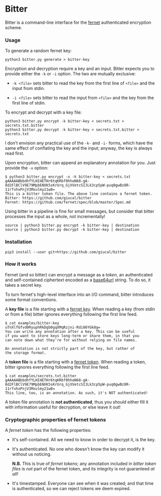 # Bitter

Bitter is a command-line interface for the [fernet] authenticated encryption
scheme.

[fernet]: https://github.com/fernet/spec/blob/master/Spec.md

### Usage

To generate a random fernet key:

    python3 bitter.py generate > bitter-key

Encryption and decryption require a key and an input. Bitter expects you
to provide either the `-k` or `-i` option. The two are mutually exclusive:

  - `-k <file>` sets bitter to read the key from the first line of `<file>`
    and the input from stdin.

  - `-i <file>` sets bitter to read the input from `<file>` and
    the key from the first line of stdin.

To encrypt and decrypt with a key file:

    python3 bitter.py encrypt -k bitter-key < secrets.txt > secrets.txt.bitter
    python3 bitter.py decrypt -k bitter-key < secrets.txt.bitter > secrets.txt

I don't envision any practical use of the `-k-` and `-i-` forms, which have
the same effect of conflating the key and the input; anyway, the key is always
read first.

Upon encryption, bitter can append an explanatory annotation for you. Just
provide the `-x` option:

    $ python3 bitter.py encrypt -x -k bitter-key < secrets.txt
    gAAAAABbbdhfYLHI4ETHr6tqKRbf0hhoN68-gA-8d2FlBClV9E79MpbENXK5sKrUrq_GjXVetcSIJLk3cp5pW-puq0gwBz8R-11rfvhxPnjV3Mxulmy21w8=
    This is a bitter token file. The above line contains a fernet token.
    Bitter: https://github.com/giucal/bitter
    Fernet: https://github.com/fernet/spec/blob/master/Spec.md

Using bitter in a pipeline is fine for small messages, but consider that bitter
processes the input as a whole, not incrementally!

    source | python3 bitter.py encrypt -k bitter-key | destination
    source | python3 bitter.py decrypt -k bitter-key | destination

### Installation

    pip3 install --user git+https://github.com/giucal/bitter

### How it works

Fernet (and so bitter) can encrypt a message as a *token*, an authenticated and
self-contained ciphertext encoded as a [base64url] string. To do so, it takes
a secret key.

[base64url]: https://tools.ietf.org/html/rfc4648

To turn fernet's high-level interface into an I/O command, bitter introduces
some format conventions.

A **key file** is a file starting with a [fernet key]. When reading a key (from
stdin or from a file) bitter ignores everything following the first line feed.

    $ cat examples/bitter-key
    uTnXlfGfvd0RyuphRkDgb0gqXMqRzjni-Rdi86YGk8g=
    You can write any annotation after a key. This can be useful
    if you want to store keys long-term or share them, in that you
    can note down what they're for without relying on file names.

    An annotation is not strictly part of the key, but rather of
    the storage format.

[fernet key]: https://github.com/fernet/spec/blob/master/Spec.md#key-format

A **token file** is a file starting with a [fernet token]. When reading a
token, bitter ignores everything following the first line feed.

    $ cat examples/secrets.txt.bitter
    gAAAAABbbdhfYLHI4ETHr6tqKRbf0hhoN68-gA-8d2FlBClV9E79MpbENXK5sKrUrq_GjXVetcSIJLk3cp5pW-puq0gwBz8R-11rfvhxPnjV3Mxulmy21w8=
    This line, too, is an annotation. As such, it's NOT authenticated!

A token file annotation is **not authenticated**, thus you should either
fill it with information useful for decryption, or else leave it out!

[fernet token]: https://github.com/fernet/spec/blob/master/Spec.md#token-format

### Cryptographic properties of fernet tokens

A *fernet token* has the following properties:

  - It's self-contained.
    All we need to know in order to decrypt it, is the key.

  - It's authenticated.
    No one who doesn't know the key can modify it without us noticing.

    **N.B.** This is true of *fernet tokens*; any annotation included in
    *bitter token files* is *not* part of the fernet token, and its
    integrity is not guaranteed *at all!*

  - It's timestamped.
    Everyone can see when it was created; and that time is
    authenticated, so we can reject tokens we deem expired.
